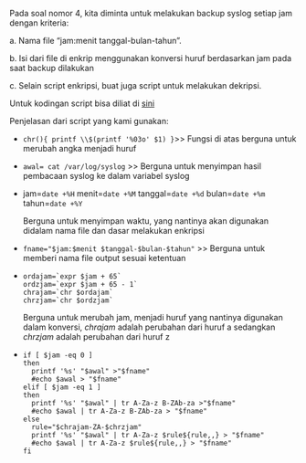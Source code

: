 Pada soal nomor 4, kita diminta untuk melakukan backup syslog setiap jam dengan kriteria:

a. Nama file “jam:menit tanggal-bulan-tahun”.

b. Isi dari file di enkrip menggunakan konversi huruf berdasarkan jam pada saat backup dilakukan

c. Selain script enkripsi, buat juga script untuk melakukan dekripsi.


Untuk kodingan script bisa diliat di [sini](https://github.com/anggar/SoalShift_modul1_E05/blob/master/soal4.sh)


Penjelasan dari script yang kami gunakan:

- `chr(){
 printf \\$(printf '%03o' $1)
}`>> Fungsi di atas berguna untuk merubah angka menjadi huruf

- `awal= cat /var/log/syslog` >> Berguna untuk menyimpan hasil pembacaan syslog ke dalam variabel syslog

- jam=`date +%H`
  menit=`date +%M`
  tanggal=`date +%d`
  bulan=`date +%m`
  tahun=`date +%Y`

  Berguna untuk menyimpan waktu, yang nantinya akan digunakan didalam nama file dan dasar melakukan enkripsi

- `fname="$jam:$menit $tanggal-$bulan-$tahun"` >> Berguna untuk memberi nama file output sesuai ketentuan

- ```
  ordajam=`expr $jam + 65`
  ordzjam=`expr $jam + 65 - 1`
  chrajam=`chr $ordajam`
  chrzjam=`chr $ordzjam`
  ```
  Berguna untuk merubah jam, menjadi huruf yang nantinya digunakan dalam konversi, *chrajam* adalah perubahan dari huruf a sedangkan *chrzjam* adalah perubahan dari huruf z

- ```
  if [ $jam -eq 0 ]
  then
    printf '%s' "$awal" >"$fname"
    #echo $awal > "$fname"
  elif [ $jam -eq 1 ]
  then
    printf '%s' "$awal" | tr A-Za-z B-ZAb-za >"$fname"
    #echo $awal | tr A-Za-z B-ZAb-za > "$fname"
  else
    rule="$chrajam-ZA-$chrzjam"
    printf '%s' "$awal" | tr A-Za-z $rule${rule,,} > "$fname"
    #echo $awal | tr A-Za-z $rule${rule,,} > "$fname"
  fi
  ```